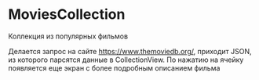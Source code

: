 # MoviesCollection
Коллекция из популярных фильмов

Делается запрос на сайте https://www.themoviedb.org/, приходит JSON, из которого парсятся данные в CollectionView. По нажатию на ячейку появляется еще экран с более подробным описанием фильма
